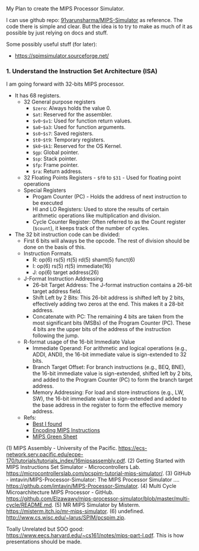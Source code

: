 My Plan to create the MIPS Processor Simulator.

I can use github repo: [91varunsharma/MIPS-Simulator](https://github.com/91varunsharma/MIPS-Simulator/) as reference. The code there is simple and clear. But the idea is to try to make as much of it as possible by just relying on docs and stuff.

Some possibly useful stuff (for later):
- https://spimsimulator.sourceforge.net/

### 1. **Understand the Instruction Set Architecture (ISA)**

I am going forward with 32-bits MIPS processor. 

- It has 68 registers.
  - 32 General purpose registers
    - `$zero`: Always holds the value 0.
    - `$at`: Reserved for the assembler.
    - `$v0`-`$v1`: Used for function return values.
    - `$a0`-`$a3`: Used for function arguments.
    - `$s0`-`$s7`: Saved registers.
    - `$t0`-`$t9`: Temporary registers.
    - `$k0`-`$k1`: Reserved for the OS Kernel.
    - `$gp`: Global pointer.
    - `$sp`: Stack pointer.
    - `$fp`: Frame pointer.
    - `$ra`: Return address.
  - 32 Floating Points Registers - `$f0` to `$31` - Used for floating point operations
  - Special Registers
    - Progam Counter (PC) - Holds the address of next instruction to be executed
    - HI and LO Registers: Used to store the results of certain arithmetic operations like multiplication and division.
    - Cycle Counter Register: Often referred to as the Count register (`$count`), it keeps track of the number of cycles.
- The 32 bit instruction code can be divided:
  - First 6 bits will always be the opcode. The rest of division should be done on the basis of this.
  - Instruction Formats.
    - R: op(6) rs(5) rt(5) rd(5) shamt(5) funct(6)
    - I: op(6) rs(5) rt(5) immediate(16)
    - J: op(6) target address(26)
  - J-Format Instruction Addressing
    - 26-bit Target Address: The J-format instruction contains a 26-bit target address field.
    - Shift Left by 2 Bits: This 26-bit address is shifted left by 2 bits, effectively adding two zeros at the end. This makes it a 28-bit address.
    - Concatenate with PC: The remaining 4 bits are taken from the most significant bits (MSBs) of the Program Counter (PC). These 4 bits are the upper bits of the address of the instruction following the jump.
  - R-format usage of the 16-bit Immediate Value
    - Immediate Operand: For arithmetic and logical operations (e.g., ADDI, ANDI), the 16-bit immediate value is sign-extended to 32 bits.
    - Branch Target Offset: For branch instructions (e.g., BEQ, BNE), the 16-bit immediate value is sign-extended, shifted left by 2 bits, and added to the Program Counter (PC) to form the branch target address.
    - Memory Addressing: For load and store instructions (e.g., LW, SW), the 16-bit immediate value is sign-extended and added to the base address in the register to form the effective memory address.
  - Refs:
    - [Best I found](https://www.cs.kzoo.edu/cs230/Resources/MIPS/MachineXL/InstructionFormats.html)
    - [Encoding MIPS Instructions](https://www.dcc.fc.up.pt/~ricroc/aulas/1920/ac/apontamentos/P04_encoding_mips_instructions.pdf)
    - [MIPS Green Sheet](https://courses.cs.washington.edu/courses/cse378/09au/MIPS_Green_Sheet.pdf)


(1) MIPS Assembly - University of the Pacific. https://ecs-network.serv.pacific.edu/ecpe-170/tutorials/tutorials_index/16mipsassembly.pdf.
(2) Getting Started with MIPS Instructions Set Simulator - Microcontrollers Lab. https://microcontrollerslab.com/pcspim-tutorial-mips-simulator/.
(3) GitHub - imtavin/MIPS-Processor-Simulator: The MIPS Processor Simulator .... https://github.com/imtavin/MIPS-Processor-Simulator.
(4) Multi Cycle Microarchitecture MIPS Processor - GitHub. https://github.com/Elzawawy/mips-processor-simulator/blob/master/multi-cycle/README.md.
(5) MR MIPS Simulator by Misterm. https://misterm.itch.io/mr-mips-simulator.
(6) undefined. http://www.cs.wisc.edu/~larus/SPIM/pcspim.zip.

Toally Unrelated but SOO good: https://www.eecs.harvard.edu/~cs161/notes/mips-part-I.pdf.
This is how presentations should be made.